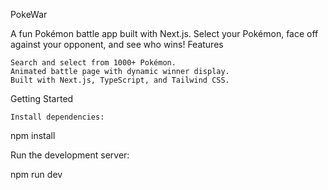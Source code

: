 PokeWar

A fun Pokémon battle app built with Next.js. Select your Pokémon, face off against your opponent, and see who wins!
Features

    Search and select from 1000+ Pokémon.
    Animated battle page with dynamic winner display.
    Built with Next.js, TypeScript, and Tailwind CSS.

Getting Started

    Install dependencies:

npm install

Run the development server:

npm run dev
